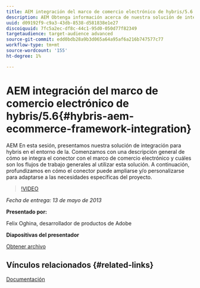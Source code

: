 ```yaml
---
title: AEM integración del marco de comercio electrónico de hybris/5.6
description: AEM Obtenga información acerca de nuestra solución de integración para hybris en la plataforma de trabajo de la. Comenzamos con una descripción general de cómo se integra el conector con el marco de comercio electrónico y cuáles son los flujos de trabajo generales al utilizar esta solución. A continuación, profundizamos en cómo el conector puede ampliarse y/o personalizarse para adaptarse a las necesidades específicas del proyecto.
uuid: d09192f9-c9a3-43db-8538-d581838e1e27
discoiquuid: 7fc5a2ec-df8c-44c1-95d0-050d77f82349
targetaudience: target-audience advanced
source-git-commit: edd0bdb28a9b3d065a64a95af6a216b747577c77
workflow-type: tm+mt
source-wordcount: '155'
ht-degree: 1%

---
```


# AEM integración del marco de comercio electrónico de hybris/5.6{#hybris-aem-ecommerce-framework-integration}

AEM En esta sesión, presentamos nuestra solución de integración para hybris en el entorno de la. Comenzamos con una descripción general de cómo se integra el conector con el marco de comercio electrónico y cuáles son los flujos de trabajo generales al utilizar esta solución. A continuación, profundizamos en cómo el conector puede ampliarse y/o personalizarse para adaptarse a las necesidades específicas del proyecto.

>[!VIDEO](https://video.tv.adobe.com/v/19578/?quality=9)

*Fecha de entrega: 13 de mayo de 2013*

**Presentado por:**

Felix Oghina, desarrollador de productos de Adobe

**Diapositivas del presentador**

[Obtener archivo](assets/hybris-aem-5-6-ecommerce-framework-integration.pdf)

## Vínculos relacionados {#related-links}

[Documentación](https://docs.adobe.com/content/docs/en/cq/5-6-1/ecommerce/eCommerce-framework.html#Deploying%20eCommerce%20with%20hybris)

<!--
[Get back to the Overview](https://helpx.adobe.com/experience-manager/kt/eseminars/gems/aem-index.html)
-->

